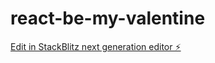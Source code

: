 # react-be-my-valentine

[Edit in StackBlitz next generation editor ⚡️](https://stackblitz.com/~/github.com/yurakhomitsky/react-be-my-valentine)